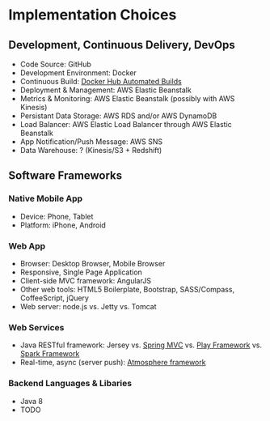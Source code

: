 # Implementation Choices

## Development, Continuous Delivery, DevOps
* Code Source: GitHub
* Development Environment: Docker
* Continuous Build: [Docker Hub Automated Builds](https://docs.docker.com/docker-hub/builds/) 
* Deployment & Management: AWS Elastic Beanstalk
* Metrics & Monitoring: AWS Elastic Beanstalk (possibly with AWS Kinesis)
* Persistant Data Storage: AWS RDS and/or AWS DynamoDB
* Load Balancer: AWS Elastic Load Balancer through AWS Elastic Beanstalk
* App Notification/Push Message: AWS SNS
* Data Warehouse: ? (Kinesis/S3 + Redshift)

## Software Frameworks

### Native Mobile App
* Device: Phone, Tablet
* Platform: iPhone, Android

### Web App
* Browser: Desktop Browser, Mobile Browser
* Responsive, Single Page Application
* Client-side MVC framework: AngularJS
* Other web tools: HTML5 Boilerplate, Bootstrap, SASS/Compass, CoffeeScript, jQuery
* Web server: node.js vs. Jetty vs. Tomcat

### Web Services
* Java RESTful framework: Jersey vs. [Spring MVC](http://spring.io/guides/gs/spring-boot/) vs. [Play Framework](https://www.playframework.com/) vs. [Spark Framework](http://sparkjava.com/)
* Real-time, async (server push): [Atmosphere framework](http://async-io.org/)

### Backend Languages & Libaries
* Java 8
* TODO
